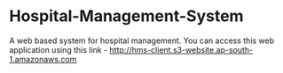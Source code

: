# Hospital-Management-System
A web based system for hospital management.
You can access this web application using this link - http://hms-client.s3-website.ap-south-1.amazonaws.com

